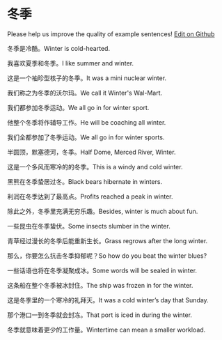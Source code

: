 # 冬季

Please help us improve the quality of example sentences! [Edit on Github](https://github.com/jiyushe/jiyu-example-sentence-source/blob/main/chinese/dongji.md)

<p><span class="chinese">冬季是冷酷。</span><span class="english">Winter is cold-hearted.</span></p>

<p><span class="chinese">我喜欢夏季和冬季。</span><span class="english">I like summer and winter.</span></p>

<p><span class="chinese">这是一个袖珍型核子的冬季。</span><span class="english">It was a mini nuclear winter.</span></p>

<p><span class="chinese">我们称之为冬季的沃尔玛。</span><span class="english">We call it Winter's Wal-Mart.</span></p>

<p><span class="chinese">我们都参加冬季运动。</span><span class="english">We all go in for winter sport.</span></p>

<p><span class="chinese">他整个冬季将作辅导工作。</span><span class="english">He will be coaching all winter.</span></p>

<p><span class="chinese">我们全都参加了冬季运动。</span><span class="english">We all go in for winter sports.</span></p>

<p><span class="chinese">半圆顶，默塞德河，冬季。</span><span class="english">Half Dome, Merced River, Winter.</span></p>

<p><span class="chinese">这是一个多风而寒冷的的冬季。</span><span class="english">This is a windy and cold winter.</span></p>

<p><span class="chinese">黑熊在冬季蛰居过冬。</span><span class="english">Black bears hibernate in winters.</span></p>

<p><span class="chinese">利润在冬季达到了最高点。</span><span class="english">Profits reached a peak in winter.</span></p>

<p><span class="chinese">除此之外，冬季里充满无穷乐趣。</span><span class="english">Besides, winter is much about fun.</span></p>

<p><span class="chinese">一些昆虫在冬季蛰伏。</span><span class="english">Some insects slumber in the winter.</span></p>

<p><span class="chinese">青草经过漫长的冬季后能重新生长。</span><span class="english">Grass regrows after the long winter.</span></p>

<p><span class="chinese">那么，你要怎么抗击冬季抑郁呢？</span><span class="english">So how do you beat the winter blues?</span></p>

<p><span class="chinese">一些话语也将在冬季凝聚成冰。</span><span class="english">Some words will be sealed in winter.</span></p>

<p><span class="chinese">这条船在整个冬季被冰封住。</span><span class="english">The ship was frozen in for the winter.</span></p>

<p><span class="chinese">这是冬季里的一个寒冷的礼拜天。</span><span class="english">It was a cold winter’s day that Sunday.</span></p>

<p><span class="chinese">那个港口一到冬季就会封冻。</span><span class="english">That port is iced in during the winter.</span></p>

<p><span class="chinese">冬季就意味着更少的工作量。</span><span class="english">Wintertime can mean a smaller workload.</span></p>

